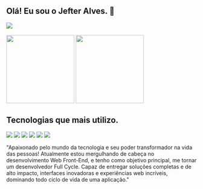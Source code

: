 ## Olá! Eu sou o Jefter Alves. 👋

<div>
  <img src="https://img.shields.io/badge/LinkedIn-0077B5?style=for-the-badge&logo=linkedin&logoColor=white)](https://www.linkedin.com/in/jefteralves)">
</div></br>

<div>
  <img height="180em" src="https://github-readme-stats.vercel.app/api?username=jefter20&show_icons=true&theme=radical">
  <img height="180em" src="https://github-readme-stats.vercel.app/api/top-langs/?username=jefter20&layout=compact&theme=radical">
</div>

## Tecnologias que mais utilizo.

<div>
  <img src="https://img.shields.io/badge/HTML5-E34F26?style=for-the-badge&logo=html5&logoColor=white">
  <img src="https://img.shields.io/badge/CSS3-1572B6?style=for-the-badge&logo=css3&logoColor=white">
  <img src="https://img.shields.io/badge/JavaScript-F7DF1E?style=for-the-badge&logo=javascript&logoColor=black">
  <img src="https://img.shields.io/badge/Bootstrap-563D7C?style=for-the-badge&logo=bootstrap&logoColor=white">
  <img src="https://img.shields.io/badge/React-20232A?style=for-the-badge&logo=react&logoColor=61DAFB">
  <img src="https://img.shields.io/badge/C%23-239120?style=for-the-badge&logo=c-sharp&logoColor=white">
</div>

"Apaixonado pelo mundo da tecnologia e seu poder transformador na vida das pessoas!
Atualmente estou mergulhando de cabeça no desenvolvimento Web Front-End, e tenho como objetivo principal, me tornar um desenvolvedor Full Cycle. Capaz de entregar soluções completas e de alto impacto, interfaces inovadoras e experiências web incríveis, dominando todo ciclo de vida de uma aplicação."
